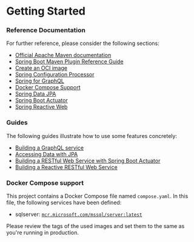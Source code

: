 # Getting Started

### Reference Documentation

For further reference, please consider the following sections:

* [Official Apache Maven documentation](https://maven.apache.org/guides/index.html)
* [Spring Boot Maven Plugin Reference Guide](https://docs.spring.io/spring-boot/docs/3.2.2/maven-plugin/reference/html/)
* [Create an OCI image](https://docs.spring.io/spring-boot/docs/3.2.2/maven-plugin/reference/html/#build-image)
* [Spring Configuration Processor](https://docs.spring.io/spring-boot/docs/3.2.2/reference/htmlsingle/index.html#appendix.configuration-metadata.annotation-processor)
* [Spring for GraphQL](https://docs.spring.io/spring-boot/docs/3.2.2/reference/htmlsingle/index.html#web.graphql)
* [Docker Compose Support](https://docs.spring.io/spring-boot/docs/3.2.2/reference/htmlsingle/index.html#features.docker-compose)
* [Spring Data JPA](https://docs.spring.io/spring-boot/docs/3.2.2/reference/htmlsingle/index.html#data.sql.jpa-and-spring-data)
* [Spring Boot Actuator](https://docs.spring.io/spring-boot/docs/3.2.2/reference/htmlsingle/index.html#actuator)
* [Spring Reactive Web](https://docs.spring.io/spring-boot/docs/3.2.2/reference/htmlsingle/index.html#web.reactive)

### Guides

The following guides illustrate how to use some features concretely:

* [Building a GraphQL service](https://spring.io/guides/gs/graphql-server/)
* [Accessing Data with JPA](https://spring.io/guides/gs/accessing-data-jpa/)
* [Building a RESTful Web Service with Spring Boot Actuator](https://spring.io/guides/gs/actuator-service/)
* [Building a Reactive RESTful Web Service](https://spring.io/guides/gs/reactive-rest-service/)

### Docker Compose support

This project contains a Docker Compose file named `compose.yaml`.
In this file, the following services have been defined:

* sqlserver: [`mcr.microsoft.com/mssql/server:latest`](https://mcr.microsoft.com/en-us/product/mssql/server/about/)

Please review the tags of the used images and set them to the same as you're running in production.

